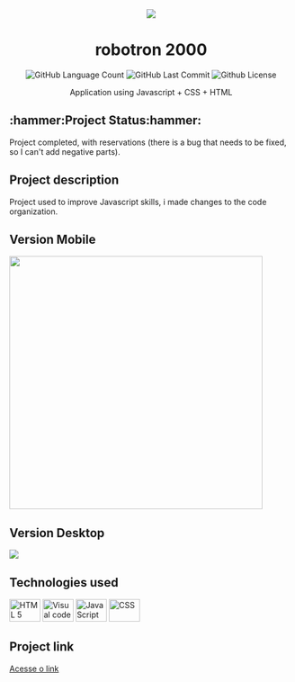 <div align="center">
<img src="https://raw.githubusercontent.com/Guilbertoliveira/Robotron/main/img/favicon.ico">
<h1> robotron 2000 </h1>
<img alt="GitHub Language Count" src="https://img.shields.io/github/languages/count/Guilbertoliveira/Robotron" />
<img alt="GitHub Last Commit" src="https://img.shields.io/github/last-commit/Guilbertoliveira/Robotron" />
<img alt="Github License" src="https://img.shields.io/github/license/Guilbertoliveira/Robotron" />
    <p>Application using Javascript + CSS + HTML</p></div>

<h2 id="status-do-projeto">:hammer:Project Status:hammer:</h2>
<p>Project completed, with reservations (there is a bug that needs to be fixed, so I can't add negative parts).</p>

<h2 id="descricao-projeto">Project description</h2>
<p>Project used to improve Javascript skills, i made changes to the code organization.</p>

<h2 >Version Mobile</h2>
<img src="https://user-images.githubusercontent.com/41201436/219901627-a7ee34a5-7d08-412c-b6c1-c60660939c3c.gif" height="450">

<h2>Version Desktop</h2>
<img src="https://user-images.githubusercontent.com/41201436/219901860-40b04495-c0f4-46c5-8978-5e91f7a1a913.png">

<h2>Technologies used</h2>
        <p>
        <img src="https://cdn.jsdelivr.net/gh/devicons/devicon/icons/html5/html5-plain-wordmark.svg" height="40" width="55" title="HTML 5" />
        <img src="https://cdn.jsdelivr.net/gh/devicons/devicon/icons/visualstudio/visualstudio-plain.svg" height="40" width="55" title="Visual code"  />
        <img src="https://cdn.jsdelivr.net/gh/devicons/devicon/icons/javascript/javascript-plain.svg" height="40" width="55" title="JavaScript"/>
        <img src="https://cdn.jsdelivr.net/gh/devicons/devicon/icons/css3/css3-original-wordmark.svg" height="40" width="55" title="CSS" />
        </p>

<h2> Project link </h2>
<a href="https://robotron-9mr1njbru-guilbertoliveira.vercel.app/">Acesse o link</a>
